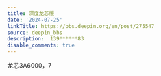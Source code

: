 ```yaml
---
title: 深度龙芯版
date: '2024-07-25'
linkTitle: https://bbs.deepin.org/en/post/275547
source: deepin_bbs
description:  139******83 
disable_comments: true
---
```

龙芯3A6000，7
